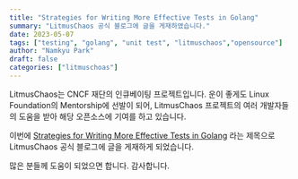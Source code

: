 ```yaml
---
title: "Strategies for Writing More Effective Tests in Golang"
summary: "LitmusChaos 공식 블로그에 글을 게재하였습니다."
date: 2023-05-07
tags: ["testing", "golang", "unit test", "litmuschaos","opensource"]
author: "Namkyu Park"
draft: false
categories: ["litmuschoas"]
---
```


LitmusChaos는 CNCF 재단의 인큐베이팅 프로젝트입니다. 운이 좋게도 Linux Foundation의 Mentorship에 선발이 되어, LitmusChaos 프로젝트의 여러 개발자들의 도움을 받아 해당 오픈소스에 기여를 하고 있습니다.

이번에 [Strategies for Writing More Effective Tests in Golang](https://dev.to/litmus-chaos/strategies-for-writing-more-effective-tests-in-golang-1fma) 라는 제목으로 LitmusChaos 공식 블로그에 글을 게재하게 되었습니다.

많은 분들께 도움이 되었으면 합니다. 감사합니다.
